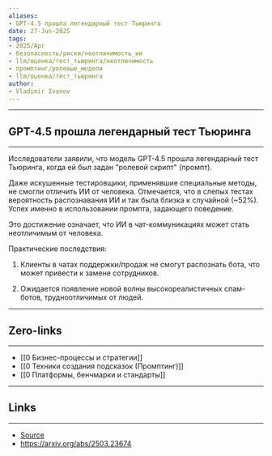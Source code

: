 ```yaml
---
aliases: 
- GPT-4.5 прошла легендарный тест Тьюринга 
date: 27-Jun-2025
tags:
- 2025/Apr
- безопасность/риски/неотличимость_ии
- llm/оценка/тест_тьюринга/неотличимость
- промптинг/ролевые_модели
- llm/оценка/тест_тьюринга
author:
- Vladimir Ivanov
---
```

-----
##  GPT-4.5 прошла легендарный тест Тьюринга 
-----
Исследователи заявили, что модель GPT-4.5 прошла легендарный тест Тьюринга, когда ей был задан "ролевой скрипт" (промпт).

Даже искушенные тестировщики, применявшие специальные методы, не смогли отличить ИИ от человека. Отмечается, что в слепых тестах вероятность распознавания ИИ и так была близка к случайной (~52%). Успех именно в использовании промпта, задающего поведение.

Это достижение означает, что ИИ в чат-коммуникациях может стать неотличимым от человека.

Практические последствия:

1. Клиенты в чатах поддержки/продаж не смогут распознать бота, что может привести к замене сотрудников.
    
2. Ожидается появление новой волны высокореалистичных спам-ботов, трудноотличимых от людей.

---
## Zero-links
---
- [[0 Бизнес-процессы и стратегии]]
- [[0 Техники создания подсказок (Промптинг)]]
- [[0 Платформы, бенчмарки и стандарты]]

---
## Links
---
- [Source](https://t.me/c/1467914348/61021)
- https://arxiv.org/abs/2503.23674